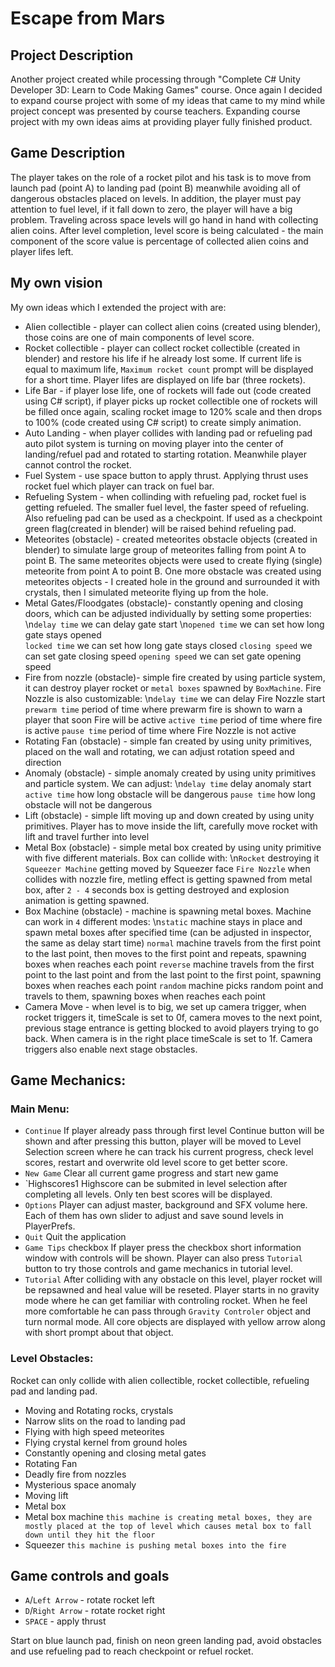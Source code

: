 # Escape from Mars
## Project Description
Another project created while processing through "Complete C# Unity Developer 3D: Learn to Code Making Games" course. Once again I decided to expand course project with some of my ideas that came to my mind while project concept was presented by course teachers. Expanding course project with my own ideas aims at providing player fully finished product.

## Game Description
The player takes on the role of a rocket pilot and his task is to move from launch pad (point A) to landing pad (point B) meanwhile avoiding all of dangerous obstacles placed on levels. In addition, the player must pay attention to fuel level, if it fall down to zero, the player will have a big problem. Traveling across space levels will go hand in hand with collecting alien coins. After level completion, level score is being calculated - the main component of the score value is percentage of collected alien coins and player lifes left.

## My own vision
My own ideas which I extended the project with are:
- Alien collectible - player can collect alien coins (created using blender), those coins are one of  main components of level score.
- Rocket collectible - player can collect rocket collectible (created in blender) and restore his life if he already lost some. If current life is equal to maximum life, `Maximum rocket count` prompt will be displayed for a short time. Player lifes are displayed on life bar (three rockets).
- Life Bar - if player lose life, one of rockets will fade out (code created using C# script), if player picks up rocket collectible one of rockets will be filled once again, scaling rocket image to 120% scale and then drops to 100% (code created using C# script) to create simply animation.
- Auto Landing - when player collides with landing pad or refueling pad auto pilot system is turning on moving player into the center of landing/refuel pad and rotated to starting rotation. Meanwhile player cannot control the rocket.
- Fuel System - use space button to apply thrust. Applying thrust uses rocket fuel which player can track on fuel bar.
- Refueling System - when collinding with refueling pad, rocket fuel is getting refueled. The smaller fuel level, the faster speed of refueling. Also refueling pad can be used as a checkpoint. If used as a checkpoint green flag(created in blender) will be raised behind refueling pad.
- Meteorites (obstacle) - created meteorites obstacle objects (created in blender) to simulate large group of meteorites falling from point A to point B. The same meteorites objects were used to create flying (single) meteorite from point A to point B. One more obstacle was created using meteorites objects - I created hole in the ground and surrounded it with crystals, then I simulated meteorite flying up from the hole.
- Metal Gates/Floodgates (obstacle)- constantly opening and closing doors, which can be adjusted  individually by setting some properties:
\n`delay time` we can delay gate start
\n`opened time` we can set how long gate stays opened  
`locked time` we can set how long gate stays closed
`closing speed` we can set gate closing speed
`opening speed` we can set gate opening speed
- Fire from nozzle (obstacle)- simple fire created by using particle system, it can destroy player rocket or `metal boxes` spawned by `BoxMachine`. Fire Nozzle is also customizable:
\n`delay time` we can delay Fire Nozzle start
`prewarm time` period of time where prewarm fire is shown to warn a player that soon Fire will be active
`active time` period of time where fire is active
`pause time` period of time where Fire Nozzle is not active
- Rotating Fan (obstacle) - simple fan created by using unity primitives, placed on the wall and rotating, we can adjust rotation speed and direction
- Anomaly (obstacle) - simple anomaly created by using unity primitives and particle system. We can adjust:
\n`delay time` delay anomaly start
`active time` how long obstacle will be dangerous
`pause time` how long obstacle will not be dangerous
- Lift (obstacle) - simple lift moving up and down created by using unity primitives. Player has to move inside the lift, carefully move rocket with lift and travel further into level
- Metal Box (obstacle) - simple metal box created by using unity primitive with five different materials. Box can collide with:
\n`Rocket` destroying it
`Squeezer Machine` getting moved by Squeezer face
`Fire Nozzle` when collides with nozzle fire, metling effect is getting spawned from metal box, after `2 - 4` seconds box is getting destroyed and explosion animation is getting spawned.
- Box Machine (obstacle) - machine is spawning metal boxes. Machine can work in `4` different modes:
\n`static` machine stays in place and spawn metal boxes after specified time (can be adjusted in inspector, the same as delay start time)
`normal` machine travels from the first point to the last point, then moves to the first point and repeats, spawning boxes when reaches each point 
`reverse` machine travels from the first point to the last point and from the last point to the first point, spawning boxes when reaches each point
`random` machine picks random point and travels to them, spawning boxes when reaches each point
- Camera Move - when level is to big, we set up camera trigger, when rocket triggers it, timeScale is set to 0f, camera moves to the next point, previous stage entrance is getting blocked to avoid players trying to go back. When camera is in the right place timeScale is set to 1f. Camera triggers also enable next stage obstacles.

## Game Mechanics:
### Main Menu:
- `Continue`
If player already pass through first level Continue button will be shown and after pressing this button, player will be moved to Level Selection screen where he can track his current progress, check level scores, restart and overwrite old level score to get better score.
- `New Game`
Clear all current game progress and start new game
- `Highscores1
Highscore can be submited in level selection after completing all levels. Only ten best scores will be displayed.
- `Options`
Player can adjust master, background and SFX volume here. Each of them has own slider to adjust and save sound levels in PlayerPrefs.
- `Quit`
Quit the application
- `Game Tips` checkbox
If player press the checkbox short information window with controls will be shown. Player can also press `Tutorial` button to try those controls and game mechanics in tutorial level.
- `Tutorial`
After colliding with any obstacle on this level, player rocket will be repsawned and heal value will be reseted. Player starts in no gravity mode where he can get familiar with controling rocket. When he feel more comfortable he can pass through `Gravity Controler` object and turn normal mode. All core objects are displayed with yellow arrow along with short prompt about that object.

### Level Obstacles:
Rocket can only collide with alien collectible, rocket collectible, refueling pad and landing pad.
- Moving and Rotating rocks, crystals
- Narrow slits on the road to landing pad
- Flying with high speed meteorites
- Flying crystal kernel from ground holes
- Constantly opening and closing metal gates
- Rotating Fan
- Deadly fire from nozzles
- Mysterious space anomaly
- Moving lift
- Metal box
- Metal box machine `this machine is creating metal boxes, they are mostly placed at the top of level which causes metal box to fall down until they hit the floor`
- Squeezer `this machine is pushing metal boxes into the fire`

## Game controls and goals
- `A`/`Left Arrow` - rotate rocket left
- `D`/`Right Arrow` - rotate rocket right
- `SPACE` - apply thrust

Start on blue launch pad, finish on neon green landing pad, avoid obstacles and use refueling pad to reach checkpoint or refuel rocket.
